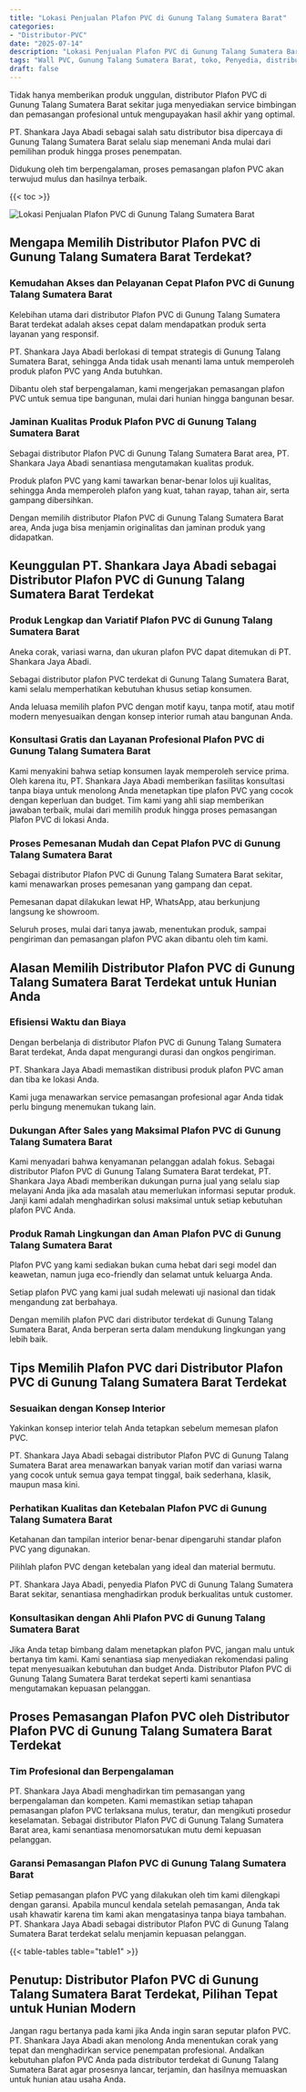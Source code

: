 ```yaml
---
title: "Lokasi Penjualan Plafon PVC di Gunung Talang Sumatera Barat"
categories: 
- "Distributor-PVC"
date: "2025-07-14"
description: "Lokasi Penjualan Plafon PVC di Gunung Talang Sumatera Barat bagi hunian, kantor, serta ritel. Produk terbaik, pilihan motif, variasi warna modern, dengan jasa instalasi dikerjakan oleh tim profesional dan jaminan resmi!|Servis distribusi Plafon PVC di Gunung Talang Sumatera Barat untuk kebutuhan hunian, office, atau ritel, dengan produk terbaik dan instalasi oleh tenaga ahli berpengalaman serta kepastian resmi.|Pilihan Plafon PVC di Gunung Talang Sumatera Barat yang terbukti bagi tempat tinggal, kantor, dan toko, bersama material unggulan dan pemasangan ditangani oleh tenaga ahli profesional serta jaminan resmi.|Penjualan Plafon PVC di Gunung Talang Sumatera Barat bagi tempat tinggal, kantor, dan toko, beserta produk unggulan dan pemasangan dikerjakan oleh teknisi ahli, lengkap dengan jaminan resmi.}"
tags: "Wall PVC, Gunung Talang Sumatera Barat, toko, Penyedia, distributor"
draft: false
---
```


Tidak hanya memberikan produk unggulan, distributor Plafon PVC di Gunung Talang Sumatera Barat sekitar juga menyediakan service bimbingan dan pemasangan profesional untuk mengupayakan hasil akhir yang optimal.

PT. Shankara Jaya Abadi sebagai salah satu distributor bisa dipercaya di Gunung Talang Sumatera Barat selalu siap menemani Anda mulai dari pemilihan produk hingga proses penempatan.

Didukung oleh tim berpengalaman, proses pemasangan plafon PVC akan terwujud mulus dan hasilnya terbaik.

{{< toc >}}

![Lokasi Penjualan Plafon PVC di Gunung Talang Sumatera Barat](/images/Distributor-PVC/Lokasi-Penjualan-Plafon-PVC-di-Gunung-Talang-Sumatera-Barat.png)


## Mengapa Memilih Distributor Plafon PVC di Gunung Talang Sumatera Barat Terdekat?

### Kemudahan Akses dan Pelayanan Cepat Plafon PVC di Gunung Talang Sumatera Barat

Kelebihan utama dari distributor Plafon PVC di Gunung Talang Sumatera Barat terdekat adalah akses cepat dalam mendapatkan produk serta layanan yang responsif.

PT. Shankara Jaya Abadi berlokasi di tempat strategis di Gunung Talang Sumatera Barat, sehingga Anda tidak usah menanti lama untuk memperoleh produk plafon PVC yang Anda butuhkan.

Dibantu oleh staf berpengalaman, kami mengerjakan pemasangan plafon PVC untuk semua tipe bangunan, mulai dari hunian hingga bangunan besar.

### Jaminan Kualitas Produk Plafon PVC di Gunung Talang Sumatera Barat

Sebagai distributor Plafon PVC di Gunung Talang Sumatera Barat area, PT. Shankara Jaya Abadi senantiasa mengutamakan kualitas produk.

Produk plafon PVC yang kami tawarkan benar-benar lolos uji kualitas, sehingga Anda memperoleh plafon yang kuat, tahan rayap, tahan air, serta gampang dibersihkan.

Dengan memilih distributor Plafon PVC di Gunung Talang Sumatera Barat area, Anda juga bisa menjamin originalitas dan jaminan produk yang didapatkan.

## Keunggulan PT. Shankara Jaya Abadi sebagai Distributor Plafon PVC di Gunung Talang Sumatera Barat Terdekat

### Produk Lengkap dan Variatif Plafon PVC di Gunung Talang Sumatera Barat

Aneka corak, variasi warna, dan ukuran plafon PVC dapat ditemukan di PT. Shankara Jaya Abadi.

Sebagai distributor plafon PVC terdekat di Gunung Talang Sumatera Barat, kami selalu memperhatikan kebutuhan khusus setiap konsumen.

Anda leluasa memilih plafon PVC dengan motif kayu, tanpa motif, atau motif modern menyesuaikan dengan konsep interior rumah atau bangunan Anda.

### Konsultasi Gratis dan Layanan Profesional Plafon PVC di Gunung Talang Sumatera Barat

Kami menyakini bahwa setiap konsumen layak memperoleh service prima. Oleh karena itu, PT. Shankara Jaya Abadi memberikan fasilitas konsultasi tanpa biaya untuk menolong Anda menetapkan tipe plafon PVC yang cocok dengan keperluan dan budget. Tim kami yang ahli siap memberikan jawaban terbaik, mulai dari memilih produk hingga proses pemasangan Plafon PVC di lokasi Anda.

### Proses Pemesanan Mudah dan Cepat Plafon PVC di Gunung Talang Sumatera Barat

Sebagai distributor Plafon PVC di Gunung Talang Sumatera Barat sekitar, kami menawarkan proses pemesanan yang gampang dan cepat.

Pemesanan dapat dilakukan lewat HP, WhatsApp, atau berkunjung langsung ke showroom.

Seluruh proses, mulai dari tanya jawab, menentukan produk, sampai pengiriman dan pemasangan plafon PVC akan dibantu oleh tim kami.

## Alasan Memilih Distributor Plafon PVC di Gunung Talang Sumatera Barat Terdekat untuk Hunian Anda

### Efisiensi Waktu dan Biaya

Dengan berbelanja di distributor Plafon PVC di Gunung Talang Sumatera Barat terdekat, Anda dapat mengurangi durasi dan ongkos pengiriman.

PT. Shankara Jaya Abadi memastikan distribusi produk plafon PVC aman dan tiba ke lokasi Anda.

Kami juga menawarkan service pemasangan profesional agar Anda tidak perlu bingung menemukan tukang lain.

### Dukungan After Sales yang Maksimal Plafon PVC di Gunung Talang Sumatera Barat

Kami menyadari bahwa kenyamanan pelanggan adalah fokus. Sebagai distributor Plafon PVC di Gunung Talang Sumatera Barat terdekat, PT. Shankara Jaya Abadi memberikan dukungan purna jual yang selalu siap melayani Anda jika ada masalah atau memerlukan informasi seputar produk. Janji kami adalah menghadirkan solusi maksimal untuk setiap kebutuhan plafon PVC Anda.

### Produk Ramah Lingkungan dan Aman Plafon PVC di Gunung Talang Sumatera Barat

Plafon PVC yang kami sediakan bukan cuma hebat dari segi model dan keawetan, namun juga eco-friendly dan selamat untuk keluarga Anda.

Setiap plafon PVC yang kami jual sudah melewati uji nasional dan tidak mengandung zat berbahaya.

Dengan memilih plafon PVC dari distributor terdekat di Gunung Talang Sumatera Barat, Anda berperan serta dalam mendukung lingkungan yang lebih baik.

## Tips Memilih Plafon PVC dari Distributor Plafon PVC di Gunung Talang Sumatera Barat Terdekat

### Sesuaikan dengan Konsep Interior

Yakinkan konsep interior telah Anda tetapkan sebelum memesan plafon PVC.

PT. Shankara Jaya Abadi sebagai distributor Plafon PVC di Gunung Talang Sumatera Barat area menawarkan banyak varian motif dan variasi warna yang cocok untuk semua gaya tempat tinggal, baik sederhana, klasik, maupun masa kini.

### Perhatikan Kualitas dan Ketebalan Plafon PVC di Gunung Talang Sumatera Barat

Ketahanan dan tampilan interior benar-benar dipengaruhi standar plafon PVC yang digunakan.

Pilihlah plafon PVC dengan ketebalan yang ideal dan material bermutu.

PT. Shankara Jaya Abadi, penyedia Plafon PVC di Gunung Talang Sumatera Barat sekitar, senantiasa menghadirkan produk berkualitas untuk customer.

### Konsultasikan dengan Ahli Plafon PVC di Gunung Talang Sumatera Barat

Jika Anda tetap bimbang dalam menetapkan plafon PVC, jangan malu untuk bertanya tim kami. Kami senantiasa siap menyediakan rekomendasi paling tepat menyesuaikan kebutuhan dan budget Anda. Distributor Plafon PVC di Gunung Talang Sumatera Barat terdekat seperti kami senantiasa mengutamakan kepuasan pelanggan.

## Proses Pemasangan Plafon PVC oleh Distributor Plafon PVC di Gunung Talang Sumatera Barat Terdekat

### Tim Profesional dan Berpengalaman

PT. Shankara Jaya Abadi menghadirkan tim pemasangan yang berpengalaman dan kompeten. Kami memastikan setiap tahapan pemasangan plafon PVC terlaksana mulus, teratur, dan mengikuti prosedur keselamatan. Sebagai distributor Plafon PVC di Gunung Talang Sumatera Barat area, kami senantiasa menomorsatukan mutu demi kepuasan pelanggan.

### Garansi Pemasangan Plafon PVC di Gunung Talang Sumatera Barat

Setiap pemasangan plafon PVC yang dilakukan oleh tim kami dilengkapi dengan garansi. Apabila muncul kendala setelah pemasangan, Anda tak usah khawatir karena tim kami akan mengatasinya tanpa biaya tambahan. PT. Shankara Jaya Abadi sebagai distributor Plafon PVC di Gunung Talang Sumatera Barat terdekat selalu menjamin kepuasan pelanggan.

{{< table-tables table="table1" >}}

## Penutup: Distributor Plafon PVC di Gunung Talang Sumatera Barat Terdekat, Pilihan Tepat untuk Hunian Modern

Jangan ragu bertanya pada kami jika Anda ingin saran seputar plafon PVC. PT. Shankara Jaya Abadi akan menolong Anda menentukan corak yang tepat dan menghadirkan service penempatan profesional. Andalkan kebutuhan plafon PVC Anda pada distributor terdekat di Gunung Talang Sumatera Barat agar prosesnya lancar, terjamin, dan hasilnya memuaskan untuk hunian atau usaha Anda.